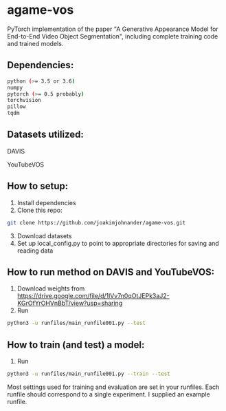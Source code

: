 # agame-vos
PyTorch implementation of the paper "A Generative Appearance Model for End-to-End Video Object Segmentation", including complete training code and trained models.

## Dependencies:
```bash
python (>= 3.5 or 3.6)
numpy
pytorch (>= 0.5 probably)
torchvision
pillow
tqdm
```

## Datasets utilized:
DAVIS

YouTubeVOS

## How to setup:
1. Install dependencies
2. Clone this repo:
```bash
git clone https://github.com/joakimjohnander/agame-vos.git
```
3. Download datasets
4. Set up local_config.py to point to appropriate directories for saving and reading data

## How to run method on DAVIS and YouTubeVOS:
1. Download weights from https://drive.google.com/file/d/1lVv7n0qOtJEPk3aJ2-KGrOfYrOHVnBbT/view?usp=sharing
2. Run
```bash
python3 -u runfiles/main_runfile001.py --test
```

## How to train (and test) a model:
1. Run
```bash
python3 -u runfiles/main_runfile001.py --train --test
```

Most settings used for training and evaluation are set in your runfiles. Each runfile should correspond to a single experiment. I supplied an example runfile.

